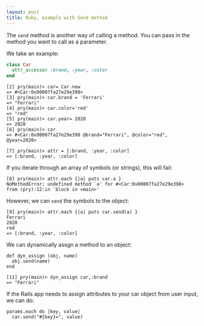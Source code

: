 ```yaml
---
layout: post
title: Ruby, example with Send method
---
```



The `send` method is another way of calling a method. You can pass in the method you want to call as a parameter.

We take an example:
```ruby
class Car
  attr_accessor :brand, :year, :color
end
```

```
[2] pry(main)> car= Car.new
=> #<Car:0x00007fa27e29e398>
[3] pry(main)> car.brand = 'Ferrari'
=> "Ferrari"
[4] pry(main)> car.color='red'
=> "red"
[5] pry(main)> car.year= 2020
=> 2020
[6] pry(main)> car
=> #<Car:0x00007fa27e29e398 @brand="Ferrari", @color="red", @year=2020>
```

```
[7] pry(main)> attr = [:brand, :year, :color]
=> [:brand, :year, :color]
```
If you iterate through an array of symbols (or strings), this will fail:
```
[8] pry(main)> attr.each {|a| puts car.a }
NoMethodError: undefined method `a' for #<Car:0x00007fa27e29e398>
from (pry):12:in `block in <main>'
```

However, we can `send` the symbols to the object:
```
[9] pry(main)> attr.each {|a| puts car.send(a) }
Ferrari
2020
red
=> [:brand, :year, :color]
```

We can dynamically assgn a method to an object:
```
def dyn_assign (obj, name)
  obj.send(name)
end
```
```
[11] pry(main)> dyn_assign car,:brand
=> "Ferrari"
```


If the Rails app needs to assign attributes to your car object from user input, we can do:
```
params.each do |key, value|
  car.send("#{key}=", value)
```
